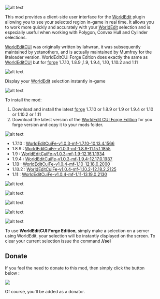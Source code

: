 ![alt text](https://github.com/hexosse/WorldEditCUI-Forge-Edition/raw/master/img/wecui_header.png "")

This mod provides a client-side user interface for the [WorldEdit](http://dev.bukkit.org/bukkit-plugins/worldedit/) plugin allowing you to see your selected region in-game in real time. It allows you to work more quickly and accurately with your [WorldEdit](http://dev.bukkit.org/bukkit-plugins/worldedit/) selection and is especially useful when working with Polygon, Convex Hull and Cylinder selections.

[WorldEditCUI](http://www.minecraftforum.net/forums/mapping-and-modding/minecraft-mods/1292886-worldeditcui) was originally written by lahwran, it was subsequently maintained by yetanotherx, and is actually maintained by Mumfrey for the liteloader version.
WorldEditCUI Forge Edition does exactly the same as [WorldEditCUI](http://www.minecraftforum.net/forums/mapping-and-modding/minecraft-mods/1292886-worldeditcui) but for [forge](http://files.minecraftforge.net/) 1.7.10, 1.8.9 ,1.9, 1.9.4, 1.10, 1.10.2 and 1.11

![alt text](https://github.com/hexosse/WorldEditCUI-Forge-Edition/raw/master/img/wecui_features.png "")

Display your [WorldEdit](http://dev.bukkit.org/bukkit-plugins/worldedit/) selection instantly in-game


![alt text](https://github.com/hexosse/WorldEditCUI-Forge-Edition/raw/master/img/wecui_install.png "")

To install the mod:

1. Download and install the latest [forge](http://files.minecraftforge.net/) 1.7.10 or 1.8.9 or 1.9 or 1.9.4 or 1.10 or 1.10.2 or 1.11
2. Download the latest version of the [WorldEdit CUI Forge Edition](http://minecraft.curseforge.com/projects/worldeditcui-forge-edition/files) for you forge version and copy it to your mods folder.

![alt text](https://github.com/hexosse/WorldEditCUI-Forge-Edition/raw/master/img/wecui_download.png "")

* 1.7.10 : [WorldEditCuiFe-v1.0.3-mf-1.7.10-10.13.4.1566](http://minecraft.curseforge.com/projects/worldeditcui-forge-edition/files/2304047/download)
* 1.8.9 : [WorldEditCuiFe-v1.0.3-mf-1.8.9-11.15.1.1855](http://minecraft.curseforge.com/projects/worldeditcui-forge-edition/files/2304048/download)
* 1.9 : [WorldEditCuiFe-v1.0.3-mf-1.9-12.16.1.1934](http://minecraft.curseforge.com/projects/worldeditcui-forge-edition/files/2304050/download)
* 1.9.4 : [WorldEditCuiFe-v1.0.3-mf-1.9.4-12.17.0.1937](http://minecraft.curseforge.com/projects/worldeditcui-forge-edition/files/2304051/download)
* 1.10 : [WorldEditCuiFe-v1.0.4-mf-1.10-12.18.0.2000](http://minecraft.curseforge.com/projects/worldeditcui-forge-edition/files/2315275/download)
* 1.10.2 : [WorldEditCuiFe-v1.0.4-mf-1.10.2-12.18.2.2125](https://minecraft.curseforge.com/projects/worldeditcui-forge-edition/files/2345490/download)
* 1.11 : [WorldEditCuiFe-v1.0.4-mf-1.11-13.19.0.2130](https://minecraft.curseforge.com/projects/worldeditcui-forge-edition/files/2345497/download)


![alt text](https://github.com/hexosse/WorldEditCUI-Forge-Edition/raw/master/img/wecui_screenshots.png "")

![alt text](https://github.com/hexosse/WorldEditCUI-Forge-Edition/raw/master/img/wecui_screenshot_00.png "")

![alt text](https://github.com/hexosse/WorldEditCUI-Forge-Edition/raw/master/img/wecui_screenshot_01.png "")

![alt text](https://github.com/hexosse/WorldEditCUI-Forge-Edition/raw/master/img/wecui_screenshot_02.png "")

![alt text](https://github.com/hexosse/WorldEditCUI-Forge-Edition/raw/master/img/wecui_howto.png "")

To use **WorldEditCUI Forge Edition**, simply make a selection on a server using WorldEdit, your selection will be instantly displayed on the screen. To clear your current selection issue the command **//sel**

## Donate
If you feel the need to donate to this mod, then simply click the button below :

[![](https://www.paypalobjects.com/en_GB/i/btn/btn_donate_LG.gif)](https://www.paypal.com/cgi-bin/webscr?cmd=_s-xclick&hosted_button_id=KWZQGM88CGSWQ)

Of course, you'll be added as a donator.
